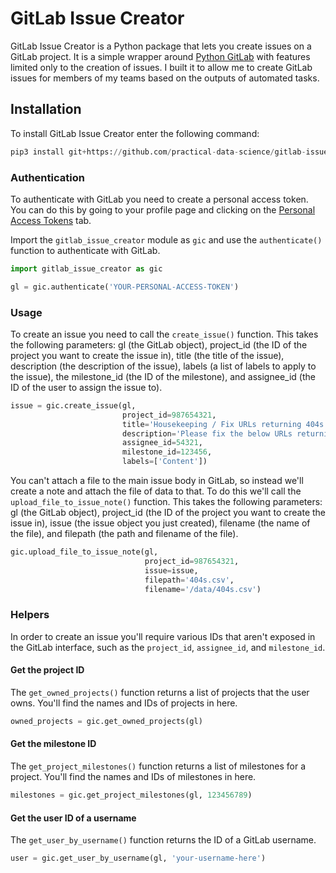 # GitLab Issue Creator

GitLab Issue Creator is a Python package that lets you create issues on a GitLab project. It is a simple wrapper around [Python GitLab](https://python-gitlab.readthedocs.io/en/stable/) with features limited only to the creation of issues. I built it to allow me to create GitLab issues for members of my teams based on the outputs of automated tasks.   

## Installation
To install GitLab Issue Creator enter the following command: 

```python
pip3 install git+https://github.com/practical-data-science/gitlab-issue-creator.git
```

### Authentication
To authenticate with GitLab you need to create a personal access token. You can do this by going to your profile page and clicking on the [Personal Access Tokens](https://gitlab.com/-/profile/personal_access_tokens) tab.

Import the `gitlab_issue_creator` module as `gic` and use the `authenticate()` function to authenticate with GitLab.

```python
import gitlab_issue_creator as gic

gl = gic.authenticate('YOUR-PERSONAL-ACCESS-TOKEN')
```

### Usage
To create an issue you need to call the `create_issue()` function. This takes the following parameters: gl (the GitLab object), project_id (the ID of the project you want to create the issue in), title (the title of the issue), description (the description of the issue), labels (a list of labels to apply to the issue), the milestone_id (the ID of the milestone), and assignee_id (the ID of the user to assign the issue to).

```python
issue = gic.create_issue(gl,
                         project_id=987654321,
                         title='Housekeeping / Fix URLs returning 404s',
                         description='Please fix the below URLs returning 404s:', 
                         assignee_id=54321,
                         milestone_id=123456,
                         labels=['Content'])
```

You can't attach a file to the main issue body in GitLab, so instead we'll create a note and attach the file of data to that. To do this we'll call the `upload_file_to_issue_note()` function. This takes the following parameters: gl (the GitLab object), project_id (the ID of the project you want to create the issue in), issue (the issue object you just created), filename (the name of the file), and filepath (the path and filename of the file).

```python
gic.upload_file_to_issue_note(gl,
                              project_id=987654321,
                              issue=issue,
                              filepath='404s.csv',
                              filename='/data/404s.csv')

```

### Helpers
In order to create an issue you'll require various IDs that aren't exposed in the GitLab interface, such as the `project_id`, `assignee_id`, and `milestone_id`. 

#### Get the project ID
The `get_owned_projects()` function returns a list of projects that the user owns. You'll find the names and IDs of projects in here. 

```python
owned_projects = gic.get_owned_projects(gl)
```

#### Get the milestone ID
The `get_project_milestones()` function returns a list of milestones for a project. You'll find the names and IDs of milestones in here.

```python
milestones = gic.get_project_milestones(gl, 123456789)
```

#### Get the user ID of a username
The `get_user_by_username()` function returns the ID of a GitLab username. 

```python
user = gic.get_user_by_username(gl, 'your-username-here')
```

